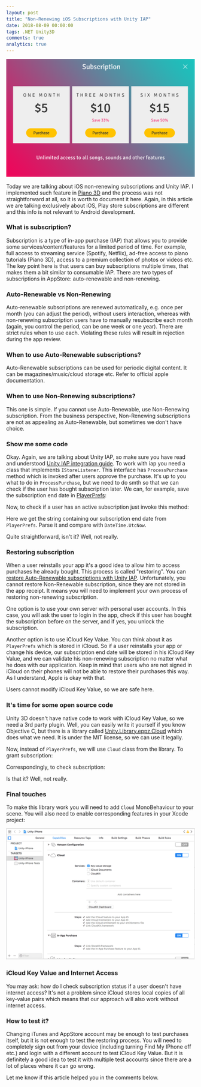 ```yaml
---
layout: post
title: "Non-Renewing iOS Subscriptions with Unity IAP"
date: 2018-08-09 00:00:00
tags: .NET Unity3D
comments: true
analytics: true
---
```


<img src='/public/images/NonRenSubsWithUnityIap/Piano3D-Subscription.png' alt="piano 3d subscription screen"/>

Today we are talking about iOS non-renewing subscriptions and Unity IAP. I implemented such feature in [Piano 3D](https://piano3d.com) and the process was not straightforward at all, so it is worth to document it here. Again, in this article we are talking exclusively about iOS, Play store subscriptions are different and this info is not relevant to Android development.

### What is subscription?

Subscription is a type of in-app purchase (IAP) that allows you to provide some services/content/features for a limited period of time. For example, full access to streaming service (Spotify, Netflix), ad-free access to piano tutorials (Piano 3D), access to a premium collection of photos or videos etc.
The key point here is that users can buy subscriptions multiple times, that makes them a bit similar to consumable IAP. There are two types of subscriptions in AppStore: auto-renewable and non-renewing.
<br>

### Auto-Renewable vs Non-Renewing

Auto-renewable subscriptions are renewed automatically, e.g. once per month (you can adjust the period), without users interaction, whereas with non-renewing subscription users have to manually resubscribe each month (again, you control the period, can be one week or one year). There are strict rules when to use each. Violating these rules will result in rejection during the app review.

### When to use Auto-Renewable subscriptions?

Auto-Renewable subscriptions can be used for periodic digital content. It can be magazines/music/cloud storage etc. Refer to official apple documentation.

### When to use Non-Renewing subscriptions?

This one is simple. If you cannot use Auto-Renewable, use Non-Renewing subscription. From the business perspective, Non-Renewing subscriptions are not as appealing as Auto-Renewable, but sometimes we don't have choice.

### Show me some code

Okay. Again, we are talking about Unity IAP, so make sure you have read and understood [Unity IAP integration guide](https://unity3d.com/ru/learn/tutorials/topics/ads-analytics/integrating-unity-iap-your-game). To work with iap you need a class that implements `IStoreListener`. This interface has `ProcessPurchase` method which is invoked after users approve the purchase. It's up to you what to do in `ProcessPurchase`, but we need to do smth so that we can check if the user has bought subscription later. We can, for example, save the subscription end date in [PlayerPrefs](https://docs.unity3d.com/ScriptReference/PlayerPrefs.html):

<script src="https://gist.github.com/AlexSikilinda/9705e7bee73ec83a87236045b55eec90.js"></script>

Now, to check if a user has an active subscription just invoke this method:

<script src="https://gist.github.com/AlexSikilinda/579fca9d72690932ea809487afce9959.js"></script>

Here we get the string containing our subscription end date from `PlayerPrefs`. Parse it and compare with `DateTime.UtcNow`.

Quite straightforward, isn't it? Well, not really.

### Restoring subscription

When a user reinstalls your app it's a good idea to allow him to access purchases he already bought. This process is called "restoring".
You can [restore Auto-Renewable subscriptions with Unity IAP](https://docs.unity3d.com/Manual/UnityIAPRestoringTransactions.html). Unfortunately, you cannot restore Non-Renewable subscription, since they are not stored in the app receipt. It means you will need to implement your own process of restoring non-renewing subscription.

One option is to use your own server with personal user accounts. In this case, you will ask the user to login in the app, check if this user has bought the subscription before on the server, and if yes, you unlock the subscription.

Another option is to use iCloud Key Value. You can think about it as `PlayerPrefs` which is stored in iCloud. So if a user reinstalls your app or change his device, our subscription end date will be stored in his iCloud Key Value, and we can validate his non-renewing subscription no matter what he does with our application. Keep in mind that users who are not signed in iCloud on their phones will not be able to restore their purchases this way. As I understand, Apple is okay with that.

Users cannot modify iCloud Key Value, so we are safe here.

### It's time for some open source code

Unity 3D doesn't have native code to work with iCloud Key Value, so we need a 3rd party plugin. Well, you can easily write it yourself if you know Objective C, but there is a library called [Unity.Library.eppz.Cloud](https://github.com/eppz/Unity.Library.eppz.Cloud) which does what we need. It is under the MIT license, so we can use it legally.

Now, instead of `PlayerPrefs`, we will use `Cloud` class from the library. To grant subscription:

<script src="https://gist.github.com/AlexSikilinda/d18741d2455dec982382d2f31b5a5205.js"></script>

Correspondingly, to check subscription:

<script src="https://gist.github.com/AlexSikilinda/8d66da8cf97b28ea4d562cb9780da024.js"></script>

Is that it? Well, not really.

### Final touches

To make this library work you will need to add `Cloud` MonoBehaviour to your scene. You will also need to enable corresponding features in your Xcode project:

<img src='/public/images/NonRenSubsWithUnityIap/xcode-icloud-settings.png' alt="xcode icloud settings for unity iap non renewing subscription"/>

### iCloud Key Value and Internet Access

You may ask: how do I check subscription status if a user doesn't have internet access? It's not a problem since iCloud stores local copies of all key-value pairs which means that our approach will also work without internet access.

### How to test it?

Changing iTunes and AppStore account may be enough to test purchases itself, but it is not enough to test the restoring process. You will need to completely sign out from your device (including turning Find My IPhone off etc.) and login with a different account to test iCloud Key Value. But it is definitely a good idea to test it with multiple test accounts since there are a lot of places where it can go wrong.

Let me know if this article helped you in the comments below.
